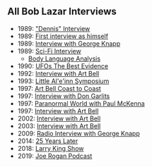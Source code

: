 ## All Bob Lazar Interviews
- 1989: ["Dennis" Interview](./dennis/)
- 1989: [First interview as himself](https://www.youtube.com/watch?v=I9EnIRhhtf4)
- 1989: [Interview with George Knapp](https://www.youtube.com/watch?v=CY5LxACsYI4)
- 1989: [Sci-Fi Interview](https://www.youtube.com/watch?v=KjApDnCvh2c)
    - [Body Language Analysis](https://www.youtube.com/watch?v=DOj_BMFLhrk)
- 1990: [UFOs The Best Evidence](https://www.youtube.com/watch?v=EjYTIYwCpQg)
- 1992: [Interview with Art Bell](https://www.youtube.com/watch?v=lfJypiLPOKc)
- 1993: [Little Al'e'inn Symposium](https://www.youtube.com/watch?v=bA1TvhJKv8s)
- 1997: [Art Bell Coast to Coast](./art-bell/coast-to-coast-1977/)
- 1997: [Interview with Don Garlits](https://www.youtube.com/watch?v=PmclCzGFotM)
- 1997: [Paranormal World with Paul McKenna](https://www.youtube.com/watch?v=Og1ybql1CtE)
- 1997: [Interview with Art Bell](https://www.youtube.com/watch?v=bFM--edZ238)
- 2002: [Interview with Art Bell](https://www.youtube.com/watch?v=_91ZSTc9T-s)
- 2003: [Interview with Art Bell](https://www.youtube.com/watch?v=9QjPm24lhC0)
- 2009: [Radio Interview with George Knapp](https://www.youtube.com/watch?v=Ed9EVZYCBGY)
- 2014: [25 Years Later](https://www.youtube.com/watch?v=RefHq3UZSkM)
- 2018: [Larry King Show](https://www.youtube.com/watch?v=q1RYU8iKLrA)
- 2019: [Joe Rogan Podcast](./rogan/)